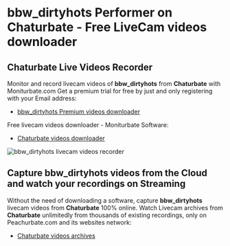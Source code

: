 # bbw_dirtyhots Performer on Chaturbate - Free LiveCam videos downloader

## Chaturbate Live Videos Recorder

Monitor and record livecam videos of **bbw_dirtyhots** from **Chaturbate** with Moniturbate.com
Get a premium trial for free by just and only registering with your Email address:
* [bbw_dirtyhots Premium videos downloader](https://moniturbate.com/request-demo-licence-key.html)

Free livecam videos downloader - Moniturbate Software:
* [Chaturbate videos downloader](https://moniturbate.com/moniturbate-download-software.html)

![bbw_dirtyhots livecam videos recorder](https://peachurnet.com/templates/moniturbate-software.png)


## Capture bbw_dirtyhots videos from the Cloud and watch your recordings on Streaming

Without the need of downloading a software, capture **bbw_dirtyhots** livecam videos from **Chaturbate** 100% online.
Watch Livecam archives from **Chaturbate** unlimitedly from thousands of existing recordings, only on Peachurbate.com and its websites network:
* [Chaturbate videos archives](https://peachurnet.com/)